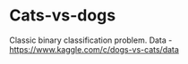 # Cats-vs-dogs
Classic binary classification problem. Data - https://www.kaggle.com/c/dogs-vs-cats/data
